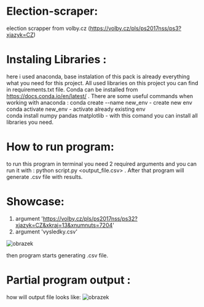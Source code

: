 # Election-scraper:
election scrapper from volby.cz (https://volby.cz/pls/ps2017nss/ps3?xjazyk=CZ)

# Instaling Libraries :
here i used anaconda, base instalation of this pack is already everything what you need for this project.  All used libraries on this project you can find in requirements.txt file.
Conda can be installed from https://docs.conda.io/en/latest/ . There are some useful commands when working with anaconda :
conda create --name new_env   - create new env  
conda activate new_env        - activate already existing env   
conda install numpy pandas matplotlib - with this comand you can install all libraries you need.

# How to run program:
to run this program in terminal you need 2 required arguments and you can run it with : python script.py <link> <output_file.csv> .
After that program will generate .csv file with results.

# Showcase: 
1. argument 'https://volby.cz/pls/ps2017nss/ps32?xjazyk=CZ&xkraj=13&xnumnuts=7204'
2. argument 'vysledky.csv'

![obrazek](https://github.com/Zncrw/election-scrapper/assets/132506987/52fb1ea0-599d-4840-aad3-3c8da0ced012)


then program starts generating .csv file.

  # Partial program output :
  how will output file looks like:
  ![obrazek](https://github.com/Zncrw/election-scrapper/assets/132506987/bb112059-83c0-4a23-80fe-e94a6b213273)

  





